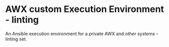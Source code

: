 # AWX custom Execution Environment - linting

An Ansible execution environment for a private AWX and other systems - linting set.
